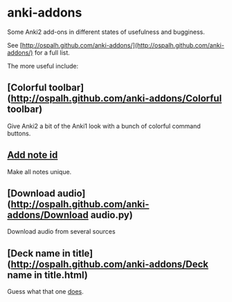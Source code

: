 anki-addons
============

Some Anki2 add-ons in different states of usefulness and bugginess.

See [http://ospalh.github.com/anki-addons/](http://ospalh.github.com/anki-addons/) for a full list.

The more useful include:

## [Colorful toolbar](http://ospalh.github.com/anki-addons/Colorful toolbar)
Give Anki2 a bit of the Anki1 look with a bunch of colorful command
buttons.

## [Add note id](http://ospalh.github.com/anki-addons/)
Make all notes unique.

## [Download audio](http://ospalh.github.com/anki-addons/Download audio.py)
Download audio from several sources

## [Deck name in title](http://ospalh.github.com/anki-addons/Deck name in title.html)
Guess what that one [does](http://tvtropes.org/pmwiki/pmwiki.php/Main/ExactlyWhatItSaysOnTheTin).
